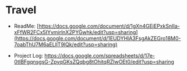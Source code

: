 # Travel

- ReadMe: [https://docs.google.com/document/d/1gXn4GEjEPxkSnIIa-xFfWR2FCx5IYvmirlnX2PYGwhk/edit?usp=sharing](https://docs.google.com/document/d/1EUDYHlA3FsgAkZEGro18M0-7oabThU7M6aELllT9lQk/edit?usp=sharing)

- Project Log: https://docs.google.com/spreadsheets/d/17e-0tIBFgqnsgsG-ZpyqGKsZQqbg8tOhitqRZIwOEt0/edit?usp=sharing
